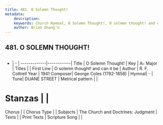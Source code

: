 ```yaml
---
title: 481. O Solemn Thought!
metadata:
    description: 
    keywords: Church Hymnal, O Solemn Thought!, O solemn thought! and can it be , 
    author: Brian Onang'o
---
```



## 481. O SOLEMN THOUGHT!

```txt

```

- |   -  |
-------------|------------|
Title | O Solemn Thought! |
Key | A♭ Major |
Titles |  |
First Line | O solemn thought! and can it be  |
Author | R. F. Cottrell
Year | 1941
Composer| George Coles (1792-1858) |
Hymnal|  - |
Tune| DUANE STREET |
Metrical pattern | |
# Stanzas |  |
Chorus |  |
Chorus Type |  |
Subjects | The Church and Doctrines: Judgment |
Texts |  |
Print Texts | 
Scripture Song |  |
  
